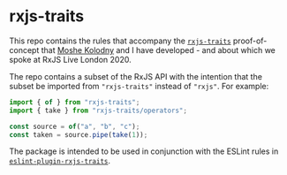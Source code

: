 # rxjs-traits

This repo contains the rules that accompany the [`rxjs-traits`](https://github.com/cartant/rxjs-traits) proof-of-concept that [Moshe Kolodny](https://github.com/kolodny) and I have developed - and about which we spoke at RxJS Live London 2020.

The repo contains a subset of the RxJS API with the intention that the subset be imported from `"rxjs-traits"` instead of `"rxjs"`. For example:

```ts
import { of } from "rxjs-traits";
import { take } from "rxjs-traits/operators";

const source = of("a", "b", "c");
const taken = source.pipe(take(1));
```

The package is intended to be used in conjunction with the ESLint rules in [`eslint-plugin-rxjs-traits`](https://github.com/cartant/eslint-plugin-rxjs-traits).